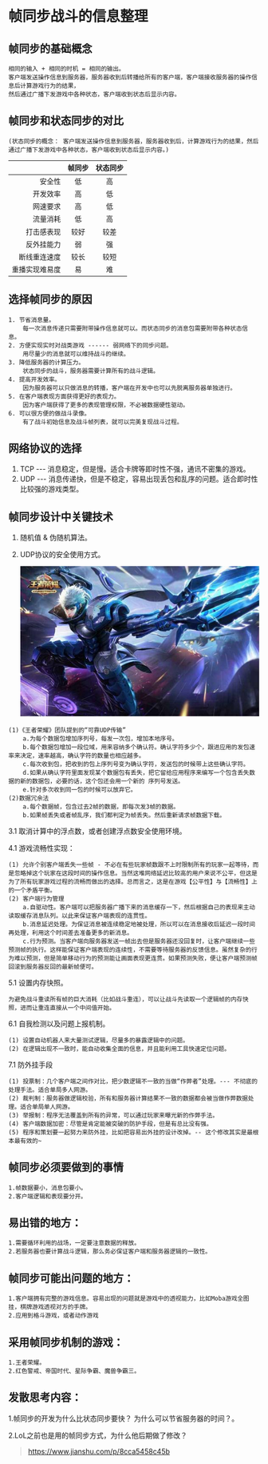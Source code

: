 # 帧同步战斗的信息整理

## 帧同步的基础概念
    
    相同的输入 + 相同的时机 = 相同的输出。
    客户端发送操作信息到服务器，服务器收到后转播给所有的客户端，客户端接收服务器的操作信息后计算游戏行为的结果，
    然后通过广播下发游戏中各种状态，客户端收到状态后显示内容。
    

## 帧同步和状态同步的对比

    (状态同步的概念： 客户端发送操作信息到服务器，服务器收到后，计算游戏行为的结果，然后通过广播下发游戏中各种状态，客户端收到状态后显示内容。)


    
|           | 帧同步    |  状态同步  |
| --------:   | :-----:   | :----: |
| 安全性        | 低      |   高    |
| 开发效率        | 高     |   低   |
| 网速要求        | 高      |   低    |
| 流量消耗        | 低     |   高    |
| 打击感表现        | 较好      |  较差    |
| 反外挂能力        | 弱     |   强   |
| 断线重连速度        | 较长    |   较短    |
| 重播实现难易度        | 易      |   难    |

## 选择帧同步的原因

~~~
1. 节省消息量。
    每一次消息传递只需要附带操作信息就可以。而状态同步的消息包需要附带各种状态信息。
2. 方便实现实时对战类游戏 ------ 弱网络下的同步问题。
    用尽量少的消息就可以维持战斗的继续。
3. 降低服务器的计算压力。
    状态同步的战斗，服务器需要计算所有的战斗逻辑。
4. 提高开发效率。
    因为服务器可以只做消息的转播，客户端在开发中也可以先脱离服务器单独进行。
5. 在客户端表现方面获得更好的表现力。
    因为客户端获得了更多的表现管理权限，不必被数据硬性驱动。
6. 可以很方便的做战斗录像。
    有了战斗初始信息及战斗帧列表，就可以完美复现战斗过程。
~~~
    
## 网络协议的选择

1. TCP --- 消息稳定，但是慢。适合卡牌等即时性不强，通讯不密集的游戏。
2. UDP --- 消息传递快，但是不稳定，容易出现丢包和乱序的问题。适合即时性比较强的游戏类型。

## 帧同步设计中关键技术

1. 随机值 &  伪随机算法。
2. UDP协议的安全使用方式。

    ![Image text](https://github.com/AwakenCN/Almost-Famous/blob/master/famous-static/images/u=3188343038,2062745717&fm=173&app=25&f=JPEG.jpg?raw=true)


```
(1)《王者荣耀》团队提到的“可靠UDP传输”
    a.为每个数据包增加序列号，每发一次包，增加本地序号。
    b.每个数据包增加一段位域，用来容纳多个确认符。确认字符多少个，跟进应用的发包速率来决定，速率越高，确认字符的数量也相应越多。
    c.每次收到包，把收到的包上序列号变为确认字符，发送包的时候带上这些确认字符。
    d.如果从确认字符里面发现某个数据包有丢失，把它留给应用程序来编写一个包含丢失数据的新的数据包，必要的话，这个包还会用一个新的 序列号发送。
    e.针对多次收到同一包的时候可以放弃它。
(2)数据冗余法
    a.每个数据帧，包含过去2帧的数据，即每次发3帧的数据。
    b.如果帧丢失或者帧乱序，我们都判定为帧丢失。然后重新请求帧数据下载。
```
3.1 取消计算中的浮点数，或者创建浮点数安全使用环境。

4.1 游戏流畅性实现：
```
(1) 允许个别客户端丢失一些帧 - 不必在有些玩家帧数跟不上时限制所有的玩家一起等待，而是忽略掉这个玩家在这段时间的操作信息。当然这堆网络延迟比较高的用户来说不公平，但这是为了所有玩家游戏过程的流畅而做出的选择。总而言之，这是在游戏【公平性】与【流畅性】上的一个矛盾平衡。
(2) 客户端行为管理
    a.自驱动性。客户端可以把服务器广播下来的消息缓存一下，然后根据自己的表现来主动读取缓存消息队列。以此来保证客户端表现的连贯性。
    b.消息延迟处理。为保证消息被连续稳定地被处理，所以可以在消息接收后延迟一段时间再处理，利用这个时间差去准备更多的新消息。
    c.行为预测。当客户端向服务器发送一帧出去但是服务器还没回复时，让客户端继续一些预测帧的执行。这样能保证客户端表现的连续性，不需要等待服务器的反馈信息。虽然复杂的行为难以预测，但是简单移动行为的预测能让画面表现更连贯。如果预测失败，便让客户端预测帧回滚到服务器反回的最新帧便可。
```
5.1 设置内存快照。
    
    为避免战斗重读所有帧的巨大消耗（比如战斗重连），可以让战斗先读取一个逻辑帧的内存快照，进而让重连直接从一个中间值开始。
6.1 自我检测以及问题上报机制。
```
(1) 设置自动机器人来大量测试逻辑，尽量多的暴露逻辑中的问题。
(2) 在逻辑出现不一致时，能自动收集全面的信息，并且能利用工具快速定位问题。
```
7.1 防外挂手段
```
(1) 投票制：几个客户端之间作对比，把少数逻辑不一致的当做“作弊者”处理。--- 不彻底的处理手法。适合单局多人网游。
(2) 裁判制：服务器做逻辑校验，所有和服务器计算结果不一致的数据都会被当做作弊数据处理。适合单局单人网游。
(3) 举报制：程序无法覆盖到所有的异常，可以通过玩家来曝光新的作弊手法。
(4) 客户端数据加密：尽管是肯定能被突破的防护手段，但是有总比没有强。
(5) 程序和策划要一起努力来防外挂，比如把容易出外挂的设计改掉。-- 这个修改其实是最根本最有效的~
```

## 帧同步必须要做到的事情
```
1.帧数据要小，消息包要小。
2.客户端逻辑和表现要分开。
```
           
## 易出错的地方：
```
1.需要循环利用的战场，一定要注意数据的释放。
2.若服务器也要计算战斗逻辑，那么务必保证客户端和服务器逻辑的一致性。
```          
       
## 帧同步可能出问题的地方：
```
1.客户端拥有完整的游戏信息。容易出现的问题就是游戏中的透视能力，比如Moba游戏全图挂，棋牌游戏透视对方的手牌。
2.应用到格斗游戏，或者动作游戏
```

## 采用帧同步机制的游戏：
```
1.王者荣耀。
2.红色警戒、帝国时代、星际争霸、魔兽争霸三。
```

## 发散思考内容：
1.帧同步的开发为什么比状态同步要快？ 为什么可以节省服务器的时间？。

2.LoL之前也是用的帧同步方式，为什么他后期做了修改？


> https://www.jianshu.com/p/8cca5458c45b